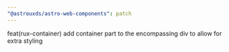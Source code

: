 ```yaml
---
"@astrouxds/astro-web-components": patch
---
```


feat(rux-container) add container part to the encompassing div to allow for extra styling
